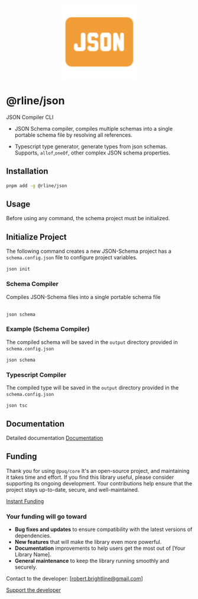 <div align="center">
  <img src="https://raw.githubusercontent.com/rbrightline/common/refs/heads/main/libs/json/favicon.png" alt="Logo" width="200"/>
</div>

# @rline/json

JSON Compiler CLI

- JSON Schema compiler, compiles multiple schemas into a single portable schema file by resolving all references.

- Typescript type generator, generate types from json schemas. Supports, `allof`,`oneOf`, other complex JSON schema properties.

## Installation

```bash
pnpm add -g @rline/json
```

## Usage

Before using any command, the schema project must be initialized.

## Initialize Project

The following command creates a new JSON-Schema project has a `schema.config.json` file to configure project variables.

```shell
json init

```

### Schema Compiler

Compiles JSON-Schema files into a single portable schema file

```shell

json schema
```

### Example (Schema Compiler)

The compiled schema will be saved in the `output` directory provided in `schema.config.json`

```shell
json schema
```

### Typescript Compiler

The compiled type will be saved in the `output` directory provided in the `schema.config.json`

```shell
json tsc
```

## Documentation

Detailed documentation [Documentation](https://rbrightline.github.io/common/json/)



## Funding

Thank you for using `@puq/core` It's an open-source project, and maintaining it takes time and effort. If you find this library useful, please consider supporting its ongoing development. Your contributions help ensure that the project stays up-to-date, secure, and well-maintained.

[Instant Funding](https://cash.app/$puqlib)

### Your funding will go toward

- **Bug fixes and updates** to ensure compatibility with the latest versions of dependencies.
- **New features** that will make the library even more powerful.
- **Documentation** improvements to help users get the most out of [Your Library Name].
- **General maintenance** to keep the library running smoothly and securely.

Contact to the developer: [robert.brightline@gmail.com]

[Support the developer](https://cash.app/$puqlib)
